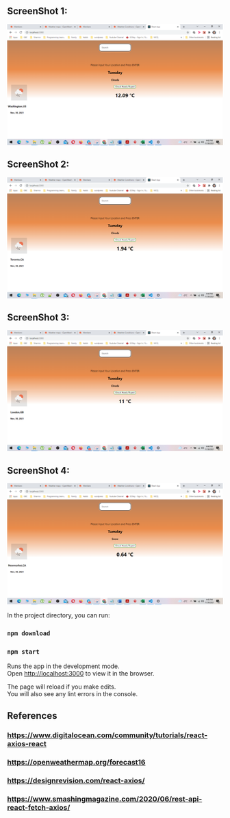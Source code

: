 ## ScreenShot 1:

![alt text](https://github.com/iftirahaman/101054615_comp3123_labtest2/blob/master/LabTest_2%20(1).png?raw=true)

## ScreenShot 2:

![alt text](https://github.com/iftirahaman/101054615_comp3123_labtest2/blob/master/LabTest_2%20(2).png?raw=true)

## ScreenShot 3:

![alt text](https://github.com/iftirahaman/101054615_comp3123_labtest2/blob/master/LabTest_2%20(3).png?raw=true)

## ScreenShot 4:

![alt text](https://github.com/iftirahaman/101054615_comp3123_labtest2/blob/master/LabTest_2%20(4).png?raw=true)


In the project directory, you can run:

### `npm download`

### `npm start`

Runs the app in the development mode.\
Open [http://localhost:3000](http://localhost:3000) to view it in the browser.

The page will reload if you make edits.\
You will also see any lint errors in the console.

## References

### https://www.digitalocean.com/community/tutorials/react-axios-react
### https://openweathermap.org/forecast16
### https://designrevision.com/react-axios/
### https://www.smashingmagazine.com/2020/06/rest-api-react-fetch-axios/

